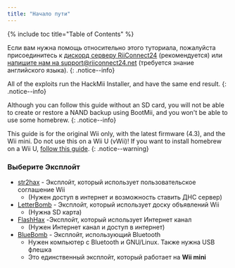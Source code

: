 ```yaml
---
title: "Начало пути"
---
```


{% include toc title="Table of Contents" %}

Если вам нужна помощь относительно этого туториала, пожалуйста присоединитесь к [дискорд серверу RiiConnect24](https://discord.gg/b4Y7jfD) (рекомендуется) или [напишите нам на support@riiconnect24.net](mailto:support@riiconnect24.net) (требуется знание английского языка).
{: .notice--info}

All of the exploits run the HackMii Installer, and have the same end result.
{: .notice--info}

Although you can follow this guide without an SD card, you will not be able to create or restore a NAND backup using BootMii, and you won't be able to use some homebrew.
{: .notice--info}

This guide is for the original Wii only, with the latest firmware (4.3), and the Wii mini. Do not use this on a Wii U (vWii)! If you want to install homebrew on a Wii U, [follow this guide](https://wiiu.hacks.guide).
{: .notice--warning}

### Выберите Эксплойт

- [str2hax](str2hax) - Эксплойт, который использует пользовательское соглашение Wii
    * (Нужен доступ в интернет и возможность ставить ДНС сервер)
- [LetterBomb](letterbomb) - Эксплойт, который использует доску объявлений Wii
    * (Нужна SD карта)
- [FlashHax](flashhax) -Эксплойт, который использует Интернет канал
    * (Нужен Интернет канал и доступ в интернет)
- [BlueBomb](bluebomb) - Эксплойт, использующий Bluetooth
    * Нужен компьютер с Bluetooth и GNU/Linux. Также нужна USB флешка
    * Это единственный эксплойт, который работает на **Wii mini**
